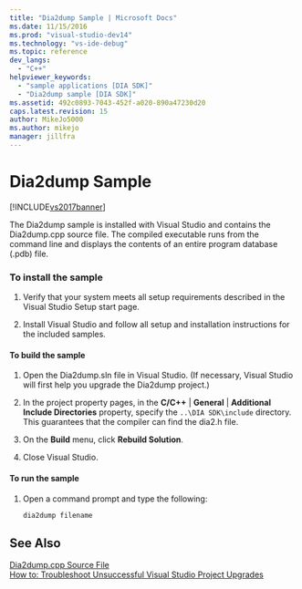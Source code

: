 ```yaml
---
title: "Dia2dump Sample | Microsoft Docs"
ms.date: 11/15/2016
ms.prod: "visual-studio-dev14"
ms.technology: "vs-ide-debug"
ms.topic: reference
dev_langs: 
  - "C++"
helpviewer_keywords: 
  - "sample applications [DIA SDK]"
  - "Dia2dump sample [DIA SDK]"
ms.assetid: 492c0893-7043-452f-a020-890a47230d20
caps.latest.revision: 15
author: MikeJo5000
ms.author: mikejo
manager: jillfra
---
```

# Dia2dump Sample
[!INCLUDE[vs2017banner](../../includes/vs2017banner.md)]

The Dia2dump sample is installed with Visual Studio and contains the Dia2dump.cpp source file. The compiled executable runs from the command line and displays the contents of an entire program database (.pdb) file.  
  
### To install the sample  
  
1. Verify that your system meets all setup requirements described in the Visual Studio Setup start page.  
  
2. Install Visual Studio and follow all setup and installation instructions for the included samples.  
  
#### To build the sample  
  
1. Open the Dia2dump.sln file in Visual Studio. (If necessary, Visual Studio will first help you upgrade the Dia2dump project.)  
  
2. In the project property pages, in the **C/C++** &#124; **General** &#124; **Additional Include Directories** property, specify the `..\DIA SDK\include` directory. This guarantees that the compiler can find the dia2.h file.  
  
3. On the **Build** menu, click **Rebuild Solution**.  
  
4. Close Visual Studio.  
  
#### To run the sample  
  
1. Open a command prompt and type the following:  
  
    ```  
    dia2dump filename  
    ```  
  
## See Also  
 [Dia2dump.cpp Source File](../../debugger/debug-interface-access/dia2dump-cpp-source-file.md)   
 [How to: Troubleshoot Unsuccessful Visual Studio Project Upgrades](../../porting/how-to-troubleshoot-unsuccessful-visual-studio-project-upgrades.md)
